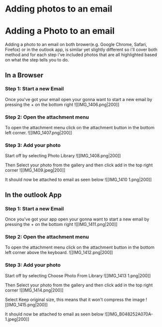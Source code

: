 # Adding photos to an email
# Adding a Photo to an email
Adding a photo to an email on both brower(e.g. Google Chrome, Safari, Firefox) or in the outlook app, is similar yet slightly different so i'll cover both method and for each step i've included photos that are all highlighted based on what the step tells you to do.

## In a Browser
### Step 1: Start a new Email
Once you've got your email open your gonna want to start a new email by pressing the + on the bottom right 
![[IMG_1406.png|200]]

### Step 2: Open the attachment menu
To open the attachment menu click on the attachment button in the bottom left corner.
![[IMG_1407.png|200]]

### Step 3: Add your photo
Start off by selecting Photo Library 
![[IMG_1408.png|200]]

Then Select your photo from the gallery and then click add in the top right corner
![[IMG_1409.jpeg|200]]

It should now be attached to email as seen below
![[IMG_1410 1.png|200]]

## In the outlook App

### Step 1: Start a new Email
Once you've got your app open your gonna want to start a new email by pressing the + on the bottom right
![[IMG_1411.png|200]]

### Step 2: Open the attachment menu
To open the attachment menu click on the attachment button in the bottom left corner above the keyboard.
![[IMG_1412.png|200]]

### Step 3: Add your photo
Start off by selecting Choose Photo From Library 
![[IMG_1413 1.png|200]]

Then Select your photo from the gallery and then click add in the top right corner
![[IMG_1414.png|200]]

Select Keep original size, this means that it won't compress the image 
![[IMG_1415.png|200]]

It should now be attached to email as seen below
![[IMG_B048252A070A-1.jpeg|200]]
